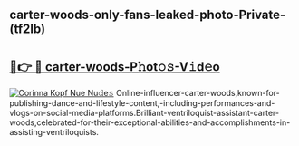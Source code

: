 ## carter-woods-only-fans​-leaked-photo​-Private-(tf2lb)


# <h2><a href="https://mediaupload.pro?title=carter-woods&ref=git">🔗👉 🔴 carter-woods-P𝚑ot𝚘𝚜-V𝚒d𝚎o</a></h2>

[![Corinna Kopf Nue Nu𝚍e𝚜](https://i.imgur.com/0qMVB7G.gif)](https://mediaupload.pro?title=carter-woods&ref=git)
Online-influencer-carter-woods,known-for-publishing-dance-and-lifestyle-content,-including-performances-and-vlogs-on-social-media-platforms.Brilliant-ventriloquist-assistant-carter-woods,celebrated-for-their-exceptional-abilities-and-accomplishments-in-assisting-ventriloquists.  